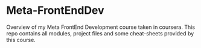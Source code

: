# Meta-FrontEndDev
Overview of my Meta FrontEnd Development course taken in coursera.
This repo contains all modules, project files and some cheat-sheets provided by this course.
